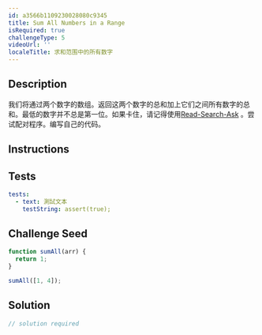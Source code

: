 ```yaml
---
id: a3566b1109230028080c9345
title: Sum All Numbers in a Range
isRequired: true
challengeType: 5
videoUrl: ''
localeTitle: 求和范围中的所有数字
---
```


## Description
<section id="description">我们将通过两个数字的数组。返回这两个数字的总和加上它们之间所有数字的总和。最低的数字并不总是第一位。如果卡住，请记得使用<a href="http://forum.freecodecamp.org/t/how-to-get-help-when-you-are-stuck/19514" target="_blank">Read-Search-Ask</a> 。尝试配对程序。编写自己的代码。 </section>

## Instructions
<section id="instructions">
</section>

## Tests
<section id='tests'>

```yml
tests:
  - text: 測試文本
    testString: assert(true);

```

</section>

## Challenge Seed
<section id='challengeSeed'>

<div id='js-seed'>

```js
function sumAll(arr) {
  return 1;
}

sumAll([1, 4]);

```

</div>



</section>

## Solution
<section id='solution'>

```js
// solution required
```
</section>
